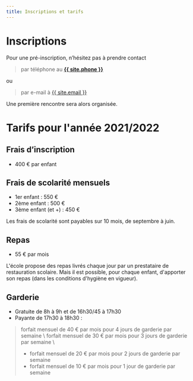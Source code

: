 ```yaml
---
title: Inscriptions et tarifs
---
```


# Inscriptions

Pour une pré-inscription, n’hésitez pas à prendre contact
> par téléphone au **<a href="tel:{{ site.phone }}">{{ site.phone }}</a>**

ou
> par e-mail à <a href="mailto:{{ site.email }}">{{ site.email }}</a>

Une première rencontre sera alors organisée.

# Tarifs pour l'année 2021/2022

## Frais d’inscription

- 400 € par enfant

## Frais de scolarité mensuels

-  1er enfant : 550 €
-  2ème enfant : 500 €
-  3ème enfant (et +) : 450 €

Les frais de scolarité sont payables sur 10 mois, de septembre à juin.

## Repas

- 55 € par mois

L'école propose des repas livrés chaque jour par un prestataire de restauration scolaire. Mais il est possible, pour chaque enfant, d'apporter son repas (dans les conditions d'hygiène en vigueur).

## Garderie

- Gratuite de 8h à 9h et de 16h30/45 à 17h30
- Payante de 17h30 à 18h30 : 
>  forfait mensuel de 40 € par mois pour 4 jours de garderie par semaine \\
>  forfait mensuel de 30 € par mois pour 3 jours de garderie par semaine \\
> * forfait mensuel de 20 € par mois pour 2 jours de garderie par semaine
> * forfait mensuel de 10 € par mois pour 1 jour de garderie par semaine
 
